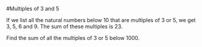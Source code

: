 #Multiples of 3 and 5

<p>If we list all the natural numbers below 10 that are multiples of 3 or 5, we get 3, 5, 6 and 9. The sum of these multiples is 23.</p>

<p>Find the sum of all the multiples of 3 or 5 below 1000.</p>